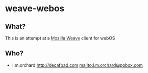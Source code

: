 # weave-webos

## What?

This is an attempt at a [Mozilla Weave][1] client for webOS

[1]: http://labs.mozilla.com/projects/weave/

## Who?

* l.m.orchard <http://decafbad.com> <mailto:l.m.orchard@pobox.com>
